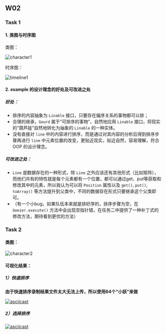## W02

### Task 1

#### 1. 类图与时序图

类图：

![character1](http://www.plantuml.com/plantuml/svg/ZLGzJyCm4DtzApo2sbHYhwBIfGj3HO45CRZ9qLguTkGFe9J-Twwnpqa4hSWIt_doxhrtfyoS5zQ7dUBLLbXHUR0tZ4cDxrTH0LyPYqT-O1oV4LT6r5VNAN1ubuCD-AKI6kCZOvKIpl5vMAyL310AZj3FBroaQEMjr1lUu9Tj9gNTXsWoSkp9frFp3jRA6ifoGE2lcyncU8dK1gIAuhjC4edq0k2hH_U0_dXP7Idljn1F92024KPCneeaeE2Di0wIEJ43dr053ttp7WYuinTyXEsSa1eUcsXnDw8xgGLAoZF2xvR6II-D7apdZzoJK04Y7kYmumiJRDqV5RVZzRXACI7m9XrOXxIm9kXwlhyN-YrtiFt0cpZiCwFi4pmtqOi5fvsveF7N8aIjxGOa1sa5C8Hi0a7Yqf9iHxgRCDZ_VqhrvjPQiSVg4utKCtjBVMcgYhXbdz9D75lBTLHqF5bQL5FGScQbPLT4LPD9gnuYJefYlnde6lyBFm00 "character1")

时序图：

![timeline1](http://www.plantuml.com/plantuml/svg/ZPDDIm916CVlyoaUsBEGlHqyX0IRUN73oeheiEIJ2kjkZ2DX9qFiXL91AW8F4HJL8GWyM5BqPTnLlqKxwuux4C727ePvVhzv7lup6oyndR9oqG1MAA9HC35AYBxFB0e0e-h9yBpdVW1w2O3bCO5uZ7GAs8_FzalDNNXrBQM2aiRij3peNqdbZIqD58tgPWu3ukD29bRJgkgkbHqq3EieQDFfIDIAjfdcQoL14KsfsRKC9JEgW2h1GVKtYLbFReEoR9JbSMfoNSseANx6MfaU6aZGP0LM0N2QRRlVScu_dUwDO4iMPMum0XdVtG--6gB8OoM4nnFPzGRQYonvcn23qK_7hZyHqs88j93BinWisgtUuBj1U62XX3aXUFc5KgA-ueKPobWG1aysb37h6ppdKCAy4BpWGoaplaAcZzFtqEHYi1i3-wm_RBx_HqukqCN6rGldydNInC03juTzsdQw3vDR_wlB0mecZcRM_QT-0G00 "timeline1")

#### 2. example 的设计理念的好处及可改进之处

##### 好处：

+ 排序的内容抽象为 `Linable` 接口，只要存在偏序关系的事物都可以排；
+ 合理的继承，`Gourd` 属于“可排序的事物”，自然地应用 `Linable` 接口，将现实的“葫芦娃”自然地转化为抽象的 `Linable` 的一种实体。
+ 没有直接对 `line` 中的内容进行排序，而是通过对其内容的分析后得到排序步骤再进行 `line` 中元素位置的改变，更贴近现实，贴近自然，容易理解，符合 OOP 的设计理念。

##### 可改进之处：

+ `Line` 是数据存在的一种形式，除 `Line` 之外应该还有其他形式（比如矩阵），而他们共有的特性就是每个元素都有一个位置，都可以通过get、put等获取和修改其中的元素，所以我认为可以将 `Position` 属性以及 `get()`, `put()`, `toArray()` 等方法提升到父类中，不同的数据存在形式只要继承这个父类即可。
+ （有一个小bug，如果队伍本来就是排好序的，排序步骤为空，在`Geezer.execute()` 方法中会出现空指针错，在任务二中提供了一种补丁式的修改方法，期待看到更优的方法）

### Task 2

#### 类图：

![character2](http://www.plantuml.com/plantuml/svg/ZLLDJzmm4BtxLrZgfHM4Gw-i8igbGWAfPLikLGzUPxfO12Ur7LYW_FTEuXd7QHBKbLOxdXdFl3SVtZCVb0lTVItrhN9A1t0VXJ0MVtyf3NBRE1JbYv3uEP9rewht7-ZWqPOEUmXVQcNn_2g4hfNtyhpRxMgOH7WdCVIFdrBHQHkSiNlPuir1Gsh_gDeKEUQKcqtp0CwP2ifo0c39aj1CZGXj0gee_fH4aK5_xOo--uVrMfv2_cPlGbl85ijfWcce4dcu8LkUdtDkeGOT_Zkf7zolrE72Ld28UIOXLXDz1dXEAGhvWiqFHh-oFjn2bCXEuJX6L4QFdAy7wdpKm05q5o2VZ6ySU9mT8B1Zcus5xsraCyxVfR4AQOnLmSOsdWiyDdj1TwFg3l9vtBRE1F1p-cn0_b6yKdOFxdJP3yVNnmipXqlZm-O2mUFjKZfbg-Q-ryqSaI1-iNkdWW0RQmBXo4b4rVdJjR9tkVvwY3rdbyZr6TpnxbZJcIiaMn8uiSiZXoPkvCg-vOLUMxit7Vh5VgDNisqbKiD0qoXCNYS8QJBQRl8OPPG-EQUUyb9XfB5G30VRogNn8e-vGdJPaB8j6vUhYy06IF4vWi0uKyyOAsz3pQL8VI4BFmP17XKZDK7xtHIyqsDXoz6Brw2_6cN1DqzE8h0-SY-dNfo1hV3Vuoy0 "character2")

#### 可视化结果：

##### 1）快速排序

**由于快速排序录制结果文件太大无法上传，所以使用64个“小妖”来做**

[![asciicast](https://asciinema.org/a/438868.svg)](https://asciinema.org/a/438868)

##### 2）选择排序

[![asciicast](https://asciinema.org/a/438173.svg)](https://asciinema.org/a/438173)